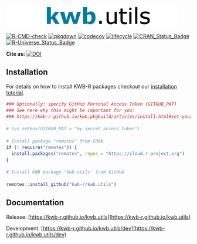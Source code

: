 <img src="kwb_utils.png" alt="kwb.utils" />

[![R-CMD-check](https://github.com/KWB-R/kwb.utils/workflows/R-CMD-check/badge.svg)](https://github.com/KWB-R/kwb.utils/actions?query=workflow%3AR-CMD-check)
[![pkgdown](https://github.com/KWB-R/kwb.utils/workflows/pkgdown/badge.svg)](https://github.com/KWB-R/kwb.utils/actions?query=workflow%3Apkgdown) 
[![codecov](https://codecov.io/github/KWB-R/kwb.utils/branch/master/graphs/badge.svg)](https://codecov.io/github/KWB-R/kwb.utils)
[![lifecycle](https://img.shields.io/badge/lifecycle-stable-brightgreen.svg)](https://www.tidyverse.org/lifecycle/#stable)
[![CRAN_Status_Badge](http://www.r-pkg.org/badges/version/kwb.utils)](http://cran.r-project.org/package=kwb.utils)
[![R-Universe_Status_Badge](https://kwb-r.r-universe.dev/badges/kwb.utils)](https://kwb-r.r-universe.dev/)


**Cite as:** [![DOI](https://zenodo.org/badge/23293/KWB-R/kwb.utils.svg)](https://zenodo.org/badge/latestdoi/23293/KWB-R/kwb.utils)

## Installation

For details on how to install KWB-R packages checkout our [installation tutorial](https://kwb-r.github.io/kwb.pkgbuild/articles/install.html).


```r
### Optionally: specify GitHub Personal Access Token (GITHUB_PAT)
### See here why this might be important for you:
### https://kwb-r.github.io/kwb.pkgbuild/articles/install.html#set-your-github_pat

# Sys.setenv(GITHUB_PAT = "my_secret_access_token")

# Install package "remotes" from CRAN
if (! require("remotes")) {
  install.packages("remotes", repos = "https://cloud.r-project.org")
}

# Install KWB package 'kwb.utils' from GitHub

remotes::install_github("kwb-r/kwb.utils")
```

## Documentation

Release: [https://kwb-r.github.io/kwb.utils](https://kwb-r.github.io/kwb.utils)

Development: [https://kwb-r.github.io/kwb.utils/dev](https://kwb-r.github.io/kwb.utils/dev)
